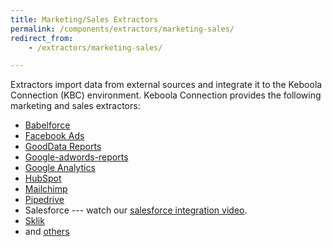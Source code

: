 ```yaml
---
title: Marketing/Sales Extractors 
permalink: /components/extractors/marketing-sales/
redirect_from:
    - /extractors/marketing-sales/

---
```


Extractors import data from external sources and integrate it to the Keboola Connection (KBC) environment.
Keboola Connection provides the following marketing and sales extractors:

- [Babelforce](/components/extractors/marketing-sales/babelforce/)
- [Facebook Ads](/components/extractors/marketing-sales/facebook-ads/)
- [GoodData Reports](/components/extractors/marketing-sales/gooddata-reports/)
- [Google-adwords-reports](/components/extractors/marketing-sales/google-adwords-reports/) 
- [Google Analytics](/components/extractors/marketing-sales/google-analytics/) 
- [HubSpot](/components/extractors/marketing-sales/hubspot/) 
- [Mailchimp](/components/extractors/marketing-sales/mailchimp/)
- [Pipedrive](/components/extractors/marketing-sales/pipedrive/)
- Salesforce --- watch our [salesforce integration video](https://www.youtube.com/watch?v=BVghRK2xrQo). 
- [Sklik](/components/extractors/marketing-sales/sklik/)
- and [others](https://components.keboola.com/components)
